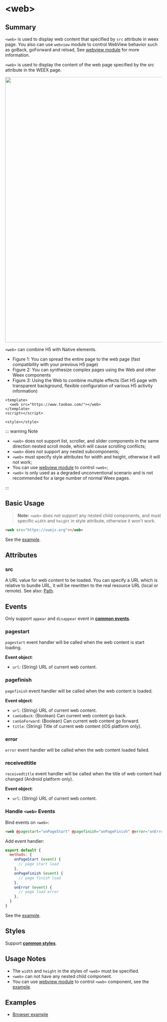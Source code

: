 # &lt;web&gt;

## Summary

`<web>` is used to display web content that specified by `src` attribute in weex page. You also can use `webview` module to control WebView behavior such as goBack, goForward and reload, See [webview module](../modules/webview.html) for more information.

`<web>` is used to display the content of the web page specified by the src attribute in the WEEX page.

<div style="text-align: center"><img src="https://img.alicdn.com/tfs/TB161pxoiLaK1RjSZFxXXamPFXa-1465-758.png" width="850"></div>

`<web>` can combine H5 with Native elements.

* Figure 1: You can spread the entire page to the web page (fast compatibility with your previous H5 page)
* Figure 2: You can synthesize complex pages using the Web and other Weex components
* Figure 3: Using the Web to combine multiple effects (Set H5 page with transparent background, flexible configuration of various H5 activity information)

```vue
<template>
  <web src="https://www.taobao.com/"></web>
</template>
<script></script>

<style></style>
```

::: warning Note
* `<web>` does not support list, scroller, and slider components in the same direction nested scroll mode, which will cause scrolling conflicts;
* `<web>` does not support any nested subcomponents;
* `<web>` must specify style attributes for width and height, otherwise it will not work;
* You can use [webview module](../modules/webview.html) to control `<web>`;
* `<web>` is only used as a degraded unconventional scenario and is not recommended for a large number of normal Weex pages.

:::
## Basic Usage

> **Note:** `<web>` does not support any nested child components, and must specific `width` and `height` in style attribute, otherwise it won't work.

```html
<web src="https://vuejs.org"></web>
```

See the [example](http://dotwe.org/vue/81da1f0129dfc72e1666cfd4b90f20ae).

## Attributes

### **src**

A URL value for web content to be loaded. You can specify a URL which is relative to bundle URL, it will be rewritten to the real resource URL (local or remote). See also: [Path](../../guide/advanced/asset-path.html).

## Events

Only support `appear` and `disappear` event in **[common events](../events/common-events.html)**.

### pagestart

`pagestart` event handler will be called when the web content is start loading.

**Event object**:

- `url`: {String} URL of current web content.

### pagefinish

`pagefinish` event handler will be called when the web content is loaded.

**Event object**:

- `url`: {String} URL of current web content.
- `canGoBack`: {Boolean} Can current web content go back.
- `canGoForward`: {Boolean} Can current web content go forward.
- `title`: {String} Title of current web content (iOS platform only).

### error

`error` event handler will be called when the web content loaded failed.

### receivedtitle

`receivedtitle` event handler will be called when the title of web content had changed (Android platform only).

**Event object**:

- `url`: {String} URL of current web content.

### Handle `<web>` Events

Bind events on `<web>`:

```html
<web @pagestart="onPageStart" @pagefinish="onPageFinish" @error="onError" src="https://vuejs.org"></web>
```

Add event handler:

```js
export default {
  methods: {
    onPageStart (event) {
      // page start load
    },
    onPageFinish (event) {
      // page finish load
    },
    onError (event) {
      // page load error
    },
  }
}
```

See the [example](http://dotwe.org/vue/f9606de73fe386d554217371c4d60d03).

## Styles

Support **[common styles](../styles/common-styles.html)**.

## Usage Notes

- The `width` and `height` in the styles of `<web>` must be specified.
- `<web>` can not have any nested child component.
- You can use [webview module](../modules/webview.html) to control `<web>` component, see the [example](http://dotwe.org/vue/a3d902040b79ab38d1ffd753366fb939).

## Examples

- [Browser example](http://dotwe.org/vue/a3d902040b79ab38d1ffd753366fb939)
